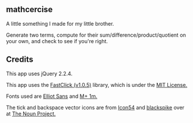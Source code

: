 mathcercise
----------

A little something I made for my little brother.

Generate two terms, compute for their sum/difference/product/quotient on your own, and check to see if you're right.

## Credits

This app uses jQuery 2.2.4.

This app uses the [FastClick (v1.0.5)](https://github.com/ftlabs/fastclick) library, which is under the [MIT License.](https://github.com/ftlabs/fastclick/blob/master/LICENSE)

Fonts used are [Elliot Sans](http://www.dafont.com/elliot-sans.font) and [M+ 1m.](http://mplus-fonts.osdn.jp)

The tick and backspace vector icons are from [Icon54](https://www.icon54.com) and [blackspike](http://blackspike.com) over at [The Noun Project.](https://thenounproject.com)
